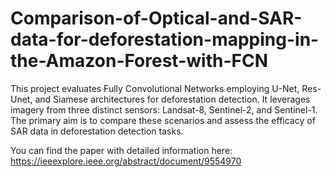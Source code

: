 # Comparison-of-Optical-and-SAR-data-for-deforestation-mapping-in-the-Amazon-Forest-with-FCN

This project evaluates Fully Convolutional Networks employing U-Net, Res-Unet, and Siamese architectures for deforestation detection. It leverages imagery from three distinct sensors: Landsat-8, Sentinel-2, and Sentinel-1. The primary aim is to compare these scenarios and assess the efficacy of SAR data in deforestation detection tasks.

You can find the paper with detailed information here: https://ieeexplore.ieee.org/abstract/document/9554970

